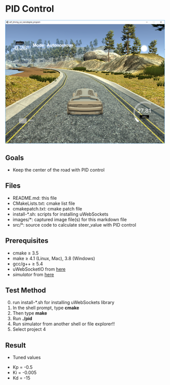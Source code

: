 # **PID Control**

![simulator screen capture](./images/sim_capture.png)

## Goals
* Keep the center of the road with PID control

## Files
* README.md: this file
* CMakeLists.txt: cmake list file
* cmakepatch.txt: cmake patch file
* install-*.sh: scripts for installing uWebSockets
* images/*: captured image file(s) for this markdown file
* src/*: source code to calculate steer_value with PID control


## Prerequisites
* cmake &ge; 3.5
* make &ge; 4.1 (Linux, Mac), 3.8 (Windows)
* gcc/g++ &ge; 5.4
* uWebSocketIO from [here](https://github.com/uNetworking/uWebSockets)
* *simulator* from [here](https://github.com/udacity/self-driving-car-sim/releases/)

## Test Method
0. run install-*.sh for installing uWebSockets library
1. In the shell prompt, type **cmake**
2. Then type **make**
3. Run **./pid**
4. Run simulator from another shell or file explorer!!
5. Select project 4

## Result
* Tuned values
 - Kp = -0.5
 - Ki = -0.005
 - Kd = -15
